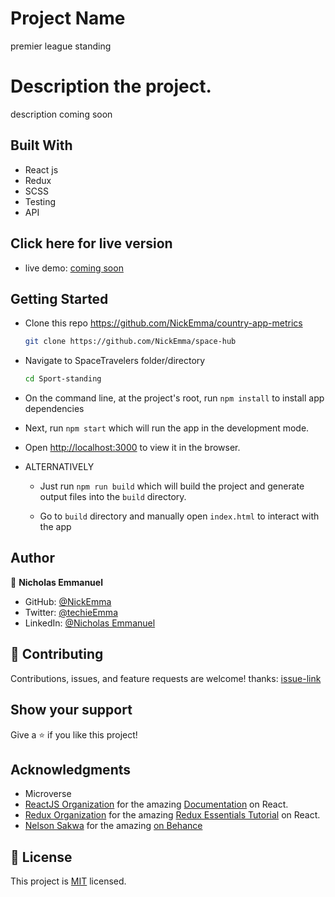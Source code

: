 # Project Name

premier league standing

# Description the project.

description coming soon

## Built With

- React js
- Redux
- SCSS
- Testing
- API

## Click here for live version

- live demo: [coming soon]()

## Getting Started

- Clone this repo <https://github.com/NickEmma/country-app-metrics>

  ```bash
  git clone https://github.com/NickEmma/space-hub
  ```

- Navigate to SpaceTravelers folder/directory

  ```bash
  cd Sport-standing
  ```

- On the command line, at the project's root, run `npm install` to install app dependencies

- Next, run `npm start` which will run the app in the development mode.

- Open [http://localhost:3000](http://localhost:3000) to view it in the browser.

- ALTERNATIVELY

  - Just run `npm run build` which will build the project and generate output files into the `build` directory.

  - Go to `build` directory and manually open `index.html` to interact with the app

## Author

👤 **Nicholas Emmanuel**

- GitHub: [@NickEmma](https://github.com/NickEmma)
- Twitter: [@techieEmma](https://twitter.com/techieEmma)
- LinkedIn: [@Nicholas Emmanuel](https://www.linkedin.com/in/techieemma/)

## 🤝 Contributing

Contributions, issues, and feature requests are welcome!
thanks: [issue-link](https://github.com/NickEmma/sport-standing/issues)

## Show your support

Give a ⭐️ if you like this project!

## Acknowledgments

- Microverse
- [ReactJS Organization](https://reactjs.org/) for the amazing [Documentation](https://reactjs.org/docs/getting-started.html) on React.
- [Redux Organization](https://redux.js.org/) for the amazing [Redux Essentials Tutorial](https://redux.js.org/tutorials/essentials/part-1-overview-concepts) on React.
- [ Nelson Sakwa](https://www.behance.net/sakwadesignstudio) for the amazing [on Behance](<https://www.behance.net/gallery/31579789/Ballhead-App-(Free-PSDs)>)

## 📝 License

This project is [MIT](./LICENSE) licensed.
